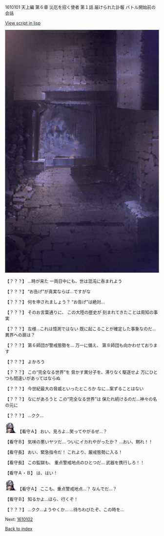 1610101 天上編 第６章 災厄を招く使者 第１話 届けられた訃報 バトル開始前の会話

[View script in lisp](../scripts/1610101.txt)

![006_jail.png](../images/backgrounds/006_jail.png)

【？？？】
…時が来た
一両日中にも、世は混沌に呑まれよう

【？？？】
“お告げ”が真実ならば…ですがな

【？？？】
何を申されましょう？
“お告げ”は絶対…

【？？？】
そのお言葉通りに、
この大陸の歴史が
刻まれてきたことは周知の事実

【？？？】
左様…これは憶測ではない
既に起こることが確定した事象なのだ…異界への扉は？

【？？？】
第６師団が警戒態勢を…
万一に備え、
第８師団も向かわせております

【？？？】
よかろう

【？？？】
この“完全なる世界”を
脅かす異分子を、滞りなく駆逐せよ
万にひとつも間違いがあってはならぬ

【？？？】
今世紀最大の脅威といったところか
なに…案ずることはない

【？？？】
なにがあろうと
この“完全なる世界”は
保たれ続けるのだ…神々の名の元に

【？？？】
…クク…

<img src="../images/units/12.png" alt="12.png" height="34"/>
【看守Ａ】
おい、見ろよ…笑ってやがるぜ…？

【看守Ｂ】
気味の悪いヤツだ…
ついにイカれやがったか？
…おい、黙れ！！

【看守長】
おい、緊急指令だ！
これより、厳戒態勢に入る！

【看守長】
この監獄も、
重点警戒地点のひとつだ…
武器を携行しろ！！

【看守Ａ・Ｂ】
は、はい！

<img src="../images/units/12.png" alt="12.png" height="34"/>
【看守Ａ】
ここも、重点警戒地点…？
なんでだ…？

【看守Ｂ】
知るかよ…ほら、行くぞ！

【？？？】
…クク…ようやくか…
…待ちわびたぞ、この時を…

Next: [1610102](1610102.md)

[Back to index](index.md)
